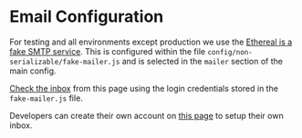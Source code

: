 # Email Configuration

For testing and all environments except production we use the
[Ethereal is a fake SMTP service](https://ethereal.email). This is configured
within the file `config/non-serializable/fake-mailer.js` and is selected in the
`mailer` section of the main config.

[Check the inbox](https://ethereal.email/messages) from this page using the
login credentials stored in the `fake-mailer.js` file.

Developers can create their own account on
[this page](https://ethereal.email/create) to setup their own inbox.
